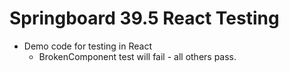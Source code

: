# Springboard 39.5 React Testing

* Demo code for testing in React
    * BrokenComponent test will fail - all others pass.
